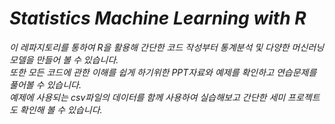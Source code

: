 # **_Statistics Machine Learning with R_**

_이 레파지토리를 통하여 R을 활용해 간단한 코드 작성부터 통계분석 및 다양한 머신러닝 모델을 만들어 볼 수 있습니다. <br>
또한 모든 코드에 관한 이해를 쉽게 하기위한 PPT자료와 예제를 확인하고 연습문제를 풀어볼 수 있습니다. <br>
예제에 사용되는 csv파일의 데이터를 함께 사용하여 실습해보고 간단한 세미 프로젝트도 확인해 볼 수 있습니다._

